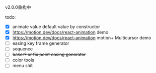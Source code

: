 v2.0.0重构中

todo:
- [x] animate value default value by constructor
- [x] https://motion.dev/docs/react-animation demo
- [x] https://motion.dev/docs/react-animation motion+ Multicursor demo
- [ ] easing key frame generator
- [ ] ~~sequence~~
- [ ] ~~baker? or fix point easing generator~~
- [ ] color tools
- [ ] menu shit